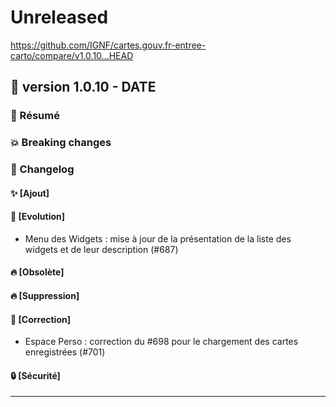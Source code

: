 # Unreleased

<https://github.com/IGNF/cartes.gouv.fr-entree-carto/compare/v1.0.10...HEAD>

## 🔖 version 1.0.10 - __DATE__

### 🎉 Résumé

### 💥 Breaking changes

### 📖 Changelog

#### ✨ [Ajout]

#### 🔨 [Evolution]

  - Menu des Widgets : mise à jour de la présentation de la liste des widgets et de leur description (#687)

#### 🔥 [Obsolète]

#### 🔥 [Suppression]

#### 🐛 [Correction]

  - Espace Perso : correction du #698 pour le chargement des cartes enregistrées (#701)

#### 🔒 [Sécurité]

---
